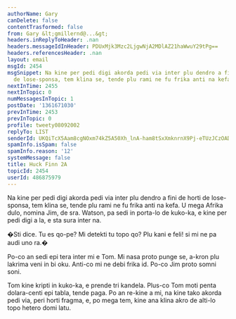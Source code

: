 ```yaml
---
authorName: Gary
canDelete: false
contentTrasformed: false
from: Gary &lt;gmillernd@...&gt;
headers.inReplyToHeader: .nan
headers.messageIdInHeader: PDUxMjk3Mzc2LjgwNjA2MDlAZ21haWwuY29tPg==
headers.referencesHeader: .nan
layout: email
msgId: 2454
msgSnippet: Na kine per pedi digi akorda pedi via inter plu dendro a fini de horti
  de lose-sponsa, tem klina se, tende plu rami ne fu frika anti na kefa. U mega Afrika
nextInTime: 2455
nextInTopic: 0
numMessagesInTopic: 1
postDate: '1361671030'
prevInTime: 2453
prevInTopic: 0
profile: tweety08092002
replyTo: LIST
senderId: UKQiTcX5Aam8cgNOxm74kZ5A50Xh_lnA-ham8tSxXmknrnX9Pj-eTUzJCzOADtfJeMrt9qJpl9WHsuh8I47N84s
spamInfo.isSpam: false
spamInfo.reason: '12'
systemMessage: false
title: Huck Finn 2A
topicId: 2454
userId: 486875979
---
```


Na kine per pedi digi akorda pedi via inter plu dendro a fini de horti 
de lose-sponsa, tem klina se, tende plu rami ne fu frika anti na kefa. 
U mega Afrika dulo, nomina Jim, de sra. Watson, pa sedi in porta-lo de 
kuko-ka, e kine per pedi digi a la, e sta sura inter na.

�Sti dice.  Tu es qo-pe?  Mi detekti tu topo qo?  Plu kani e feli! si mi 
ne pa audi uno ra.�

Po-co an sedi epi tera inter mi e Tom.  Mi nasa proto punge se, a-kron 
plu lakrima veni in bi oku.  Anti-co mi ne debi frika id.  Po-co Jim 
proto somni soni.

Tom kine kripti in kuko-ka, e prende tri kandela.  Plus-co Tom moti 
penta dolara-centi epi tabla, tende paga.  Po an re-kine a mi, na kine 
tako akorda pedi via, peri horti fragma, e, po mega tem, kine ana klina 
akro de alti-lo topo hetero domi latu.


